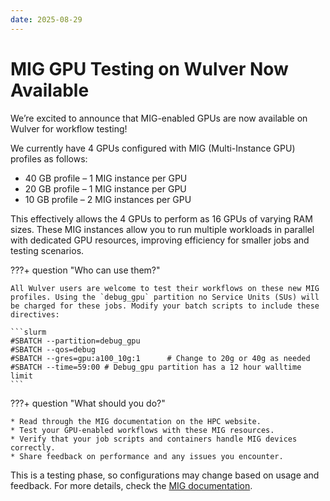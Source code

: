 ```yaml
---
date: 2025-08-29
---
```


# MIG GPU Testing on Wulver Now Available

We’re excited to announce that MIG-enabled GPUs are now available on Wulver for workflow testing!

We currently have 4 GPUs configured with MIG (Multi-Instance GPU) profiles as follows:

* 40 GB profile – 1 MIG instance per GPU
* 20 GB profile – 1 MIG instance per GPU
* 10 GB profile – 2 MIG instances per GPU

This effectively allows the 4 GPUs to perform as 16 GPUs of varying RAM sizes. These MIG instances allow you to run multiple workloads in parallel with dedicated GPU resources, improving efficiency for smaller jobs and testing scenarios.

???+ question "Who can use them?"

    All Wulver users are welcome to test their workflows on these new MIG profiles. Using the `debug_gpu` partition no Service Units (SUs) will be charged for these jobs. Modify your batch scripts to include these directives:

    ```slurm
    #SBATCH --partition=debug_gpu
    #SBATCH --qos=debug
    #SBATCH --gres=gpu:a100_10g:1      # Change to 20g or 40g as needed
    #SBATCH --time=59:00 # Debug_gpu partition has a 12 hour walltime limit
    ```


???+ question "What should you do?"

    * Read through the MIG documentation on the HPC website.
    * Test your GPU-enabled workflows with these MIG resources.
    * Verify that your job scripts and containers handle MIG devices correctly.
    * Share feedback on performance and any issues you encounter.

This is a testing phase, so configurations may change based on usage and feedback. For more details, check the [MIG documentation](../../MIG/index.md).



